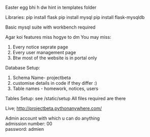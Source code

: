 Easter egg bhi h dw
hint in templates folder

Libraries:
pip install flask
pip install mysql
pip install flask-mysqldb

Basic mysql suite with workbench required

Agar koi features miss hogye to dm
You may miss:
1. Every notice seprate page
2. Every user management page
3. Btw most of the website is in portal only

Database Setup:
1. Schema Name- projectbeta
2. customise details in code if they differ :)
3. Table names - homework, notices, users

Tables Setup:
see /static/setup
All files required are there

Live; http://projectbeta.pythonanywhere.com/

Admin account with which u can do anything <br>
admission number: 00<br>
password: admien
